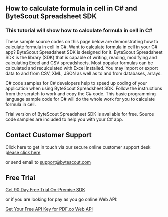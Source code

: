## How to calculate formula in cell in C# and ByteScout Spreadsheet SDK

### This tutorial will show how to calculate formula in cell in C#

These sample source codes on this page below are demonstrating how to calculate formula in cell in C#. Want to calculate formula in cell in your C# app? ByteScout Spreadsheet SDK is designed for it. ByteScout Spreadsheet SDK is the library (SDK) that is capable of writing, reading, modifying and calculating Excel and CSV spreadsheets. Most popular formulas can be calculated and reculculated with Excel installed. You may import or export data to and from CSV, XML, JSON as well as to and from databases, arrays.

C# code samples for C# developers help to speed up coding of your application when using ByteScout Spreadsheet SDK. Follow the instructions from the scratch to work and copy the C# code. This basic programming language sample code for C# will do the whole work for you to calculate formula in cell.

Trial version of ByteScout Spreadsheet SDK is available for free. Source code samples are included to help you with your C# app.

## Contact Customer Support

Click here to get in touch via our secure online customer support desk [please click here](https://bytescout.zendesk.com/hc/en-us/requests/new?subject=ByteScout%20Spreadsheet%20SDK%20Question)

or send email to [support@bytescout.com](mailto:support@bytescout.com?subject=ByteScout%20Spreadsheet%20SDK%20Question) 

## Free Trial

[Get 90 Day Free Trial On-Premise SDK](https://bytescout.com/download/web-installer?utm_source=github-readme)

or if you are looking for pay as you go online Web API:

[Get Your Free API Key for PDF.co Web API](https://pdf.co/documentation/api?utm_source=github-readme)